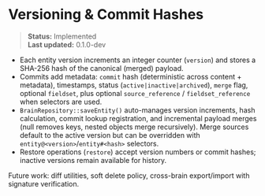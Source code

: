 # Versioning & Commit Hashes

> **Status:** Implemented  
> **Last updated:** 0.1.0-dev

- Each entity version increments an integer counter (`version`) and stores a SHA-256 hash of the canonical (merged) payload.  
- Commits add metadata: `commit` hash (deterministic across content + metadata), timestamps, status (`active|inactive|archived`), `merge` flag, optional `fieldset`, plus optional `source_reference` / `fieldset_reference` when selectors are used.  
- `BrainRepository::saveEntity()` auto-manages version increments, hash calculation, commit lookup registration, and incremental payload merges (null removes keys, nested objects merge recursively). Merge sources default to the active version but can be overridden with `entity@<version>`/`entity#<hash>` selectors.  
- Restore operations (`restore`) accept version numbers or commit hashes; inactive versions remain available for history.

Future work: diff utilities, soft delete policy, cross-brain export/import with signature verification.
